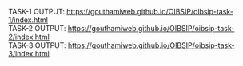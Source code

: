 TASK-1 OUTPUT: <a href="https://gouthamiweb.github.io/OIBSIP/oibsip-task-1/index.html"> https://gouthamiweb.github.io/OIBSIP/oibsip-task-1/index.html </a> <br>
TASK-2 OUTPUT: <a href="https://gouthamiweb.github.io/OIBSIP/oibsip-task-2/index.html"> https://gouthamiweb.github.io/OIBSIP/oibsip-task-2/index.html </a> <br>
TASK-3 OUTPUT: <a href="https://gouthamiweb.github.io/OIBSIP/oibsip-task-3/index.html"> https://gouthamiweb.github.io/OIBSIP/oibsip-task-3/index.html </a> <br>
